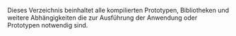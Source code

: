 Dieses Verzeichnis beinhaltet alle kompilierten Prototypen, Bibliotheken und weitere Abhängigkeiten die zur Ausführung der Anwendung oder Prototypen notwendig sind.
